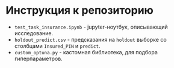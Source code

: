 # Инструкция к репозиторию

* `test_task_insurance.ipynb` -  jupyter-ноутбук, описывающий исследование.
* `holdout_predict.csv` - предсказания на `holdout` выборке со столбцами `Insured_PIN` и `predict`.
* `custom_optuna.py` - кастомная библиотека, для подбора гиперпараметров.
